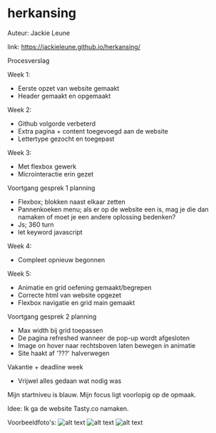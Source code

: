 # herkansing

Auteur: Jackie Leune

link: https://jackieleune.github.io/herkansing/


Procesverslag

Week 1:
- Eerste opzet van website gemaakt
- Header gemaakt en opgemaakt 

Week 2:
- Github volgorde verbeterd
- Extra pagina + content toegevoegd aan de website
- Lettertype gezocht en toegepast

Week 3:
- Met flexbox gewerk
- Microinteractie erin gezet


Voortgang gesprek 1 planning
- Flexbox; blokken naast elkaar zetten
- Pannenkoeken menu; als er op de website een is, mag je die dan namaken of moet je een andere oplossing bedenken?
- Js; 360 turn
- let keyword javascript

Week 4:
- Compleet opnieuw begonnen

Week 5:
- Animatie en grid oefening gemaakt/begrepen
- Correcte html van website opgezet
- Flexbox navigatie en grid main gemaakt

Voortgang gesprek 2 planning
- Max width bij grid toepassen
- De pagina refreshed wanneer de pop-up wordt afgesloten
- Image on hover naar rechtsboven laten bewegen in animatie
- Site haakt af '???' halverwegen

Vakantie + deadline week 
- Vrijwel alles gedaan wat nodig was


Mijn startniveu is blauw.
Mijn focus ligt voorlopig op de opmaak.

Idee:
Ik ga de website Tasty.co namaken. 

Voorbeeldfoto's:
![alt text](images/tasty1.png)
![alt text](images/tasty2.png)
![alt text](images/tasty2.png)

